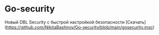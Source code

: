 # Go-security
Новый DBL Security с быстрой настройкой безопасности
[Скачать] (https://github.com/NikitaBashirov/Go-security/blob/main/gosecurity.msc)
